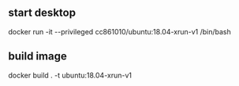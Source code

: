 ## start desktop
docker run -it --privileged cc861010/ubuntu:18.04-xrun-v1 /bin/bash    




## build image
docker build . -t ubuntu:18.04-xrun-v1


